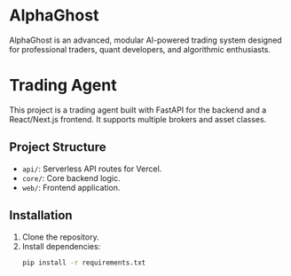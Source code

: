 # AlphaGhost
AlphaGhost  is an advanced, modular AI-powered trading system  designed for professional traders, quant developers, and algorithmic enthusiasts. 
# Trading Agent

This project is a trading agent built with FastAPI for the backend and a React/Next.js frontend. It supports multiple brokers and asset classes.

## Project Structure

- `api/`: Serverless API routes for Vercel.
- `core/`: Core backend logic.
- `web/`: Frontend application.

## Installation

1. Clone the repository.
2. Install dependencies:
   ```bash
   pip install -r requirements.txt
